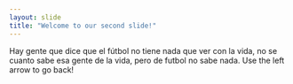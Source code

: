 ```yaml
---
layout: slide
title: "Welcome to our second slide!"
---
```

Hay gente que dice que el fútbol no tiene nada que ver con la vida, no se cuanto sabe esa gente de la vida, pero de futbol no sabe nada.
Use the left arrow to go back!
